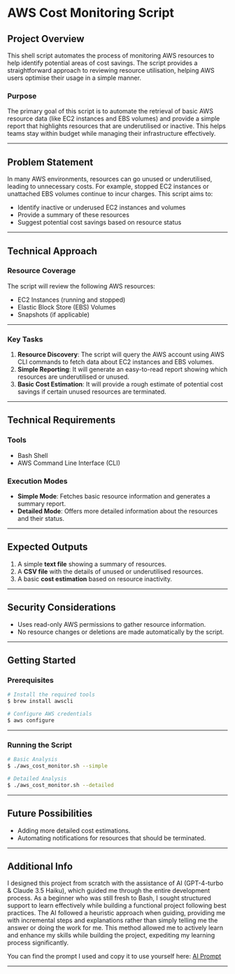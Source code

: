 # AWS Cost Monitoring Script

## Project Overview

This shell script automates the process of monitoring AWS resources to help identify potential areas of cost savings. The script provides a straightforward approach to reviewing resource utilisation, helping AWS users optimise their usage in a simple manner.

### Purpose
The primary goal of this script is to automate the retrieval of basic AWS resource data (like EC2 instances and EBS volumes) and provide a simple report that highlights resources that are underutilised or inactive. This helps teams stay within budget while managing their infrastructure effectively.

---

## Problem Statement

In many AWS environments, resources can go unused or underutilised, leading to unnecessary costs. For example, stopped EC2 instances or unattached EBS volumes continue to incur charges. This script aims to:

- Identify inactive or underused EC2 instances and volumes
- Provide a summary of these resources
- Suggest potential cost savings based on resource status

---

## Technical Approach

### Resource Coverage
The script will review the following AWS resources:
- EC2 Instances (running and stopped)
- Elastic Block Store (EBS) Volumes
- Snapshots (if applicable)

---

### Key Tasks
1. **Resource Discovery**: The script will query the AWS account using AWS CLI commands to fetch data about EC2 instances and EBS volumes.
2. **Simple Reporting**: It will generate an easy-to-read report showing which resources are underutilised or unused.
3. **Basic Cost Estimation**: It will provide a rough estimate of potential cost savings if certain unused resources are terminated.

---

## Technical Requirements

### Tools
- Bash Shell
- AWS Command Line Interface (CLI)

### Execution Modes
- **Simple Mode**: Fetches basic resource information and generates a summary report.
- **Detailed Mode**: Offers more detailed information about the resources and their status.

---

## Expected Outputs

1. A simple **text file** showing a summary of resources.
2. A **CSV file** with the details of unused or underutilised resources.
3. A basic **cost estimation** based on resource inactivity.

---

## Security Considerations
- Uses read-only AWS permissions to gather resource information.
- No resource changes or deletions are made automatically by the script.

---

## Getting Started

### Prerequisites
```bash
# Install the required tools
$ brew install awscli

# Configure AWS credentials
$ aws configure
```

---

### Running the Script
```bash
# Basic Analysis
$ ./aws_cost_monitor.sh --simple

# Detailed Analysis
$ ./aws_cost_monitor.sh --detailed
```

---

## Future Possibilities
- Adding more detailed cost estimations.
- Automating notifications for resources that should be terminated.

---

## Additional Info  

I designed this project from scratch with the assistance of AI (GPT-4-turbo & Claude 3.5 Haiku), which guided me through the entire development process. As a beginner who was still fresh to Bash, I sought structured support to learn effectively while building a functional project following best practices. The AI followed a heuristic approach when guiding, providing me with incremental steps and explanations rather than simply telling me the answer or doing the work for me. This method allowed me to actively learn and enhance my skills while building the project, expediting my learning process significantly.  

You can find the prompt I used and copy it to use yourself here: [AI Prompt](AI_Prompt.md)  

---